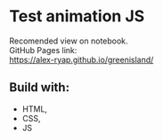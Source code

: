 # Test animation JS

Recomended view on notebook.<br>
GitHub Pages link:<br>
https://alex-ryap.github.io/greenisland/

## Build with:

- HTML,
- CSS,
- JS
